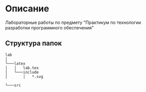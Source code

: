 # Описание

Лабораторные работы по предмету "Практикум по технологии разработки программного обеспечения"

## Структура папок

```
lab
│
└───latex  
│   │   lab.tex
│   └───include
│       │   *.svg

└───src
```